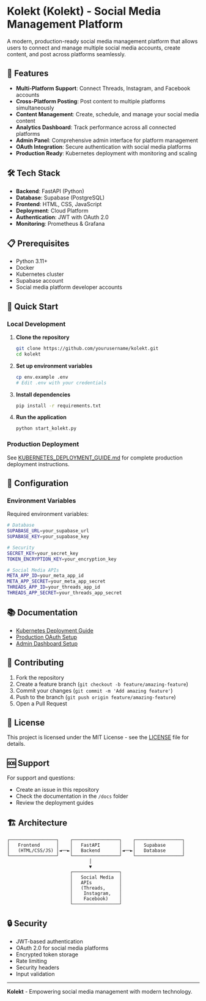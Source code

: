 # Kolekt (Kolekt) - Social Media Management Platform

A modern, production-ready social media management platform that allows users to connect and manage multiple social media accounts, create content, and post across platforms seamlessly.

## 🚀 Features

- **Multi-Platform Support**: Connect Threads, Instagram, and Facebook accounts
- **Cross-Platform Posting**: Post content to multiple platforms simultaneously
- **Content Management**: Create, schedule, and manage your social media content
- **Analytics Dashboard**: Track performance across all connected platforms
- **Admin Panel**: Comprehensive admin interface for platform management
- **OAuth Integration**: Secure authentication with social media platforms
- **Production Ready**: Kubernetes deployment with monitoring and scaling

## 🛠 Tech Stack

- **Backend**: FastAPI (Python)
- **Database**: Supabase (PostgreSQL)
- **Frontend**: HTML, CSS, JavaScript
- **Deployment**: Cloud Platform
- **Authentication**: JWT with OAuth 2.0
- **Monitoring**: Prometheus & Grafana

## 📋 Prerequisites

- Python 3.11+
- Docker
- Kubernetes cluster
- Supabase account
- Social media platform developer accounts

## 🚀 Quick Start

### Local Development

1. **Clone the repository**
   ```bash
   git clone https://github.com/yourusername/kolekt.git
   cd kolekt
   ```

2. **Set up environment variables**
   ```bash
   cp env.example .env
   # Edit .env with your credentials
   ```

3. **Install dependencies**
   ```bash
   pip install -r requirements.txt
   ```

4. **Run the application**
   ```bash
   python start_kolekt.py
   ```

### Production Deployment

See [KUBERNETES_DEPLOYMENT_GUIDE.md](KUBERNETES_DEPLOYMENT_GUIDE.md) for complete production deployment instructions.

## 🔧 Configuration

### Environment Variables

Required environment variables:

```bash
# Database
SUPABASE_URL=your_supabase_url
SUPABASE_KEY=your_supabase_key

# Security
SECRET_KEY=your_secret_key
TOKEN_ENCRYPTION_KEY=your_encryption_key

# Social Media APIs
META_APP_ID=your_meta_app_id
META_APP_SECRET=your_meta_app_secret
THREADS_APP_ID=your_threads_app_id
THREADS_APP_SECRET=your_threads_app_secret
```

## 📚 Documentation

- [Kubernetes Deployment Guide](KUBERNETES_DEPLOYMENT_GUIDE.md)
- [Production OAuth Setup](PRODUCTION_OAUTH_SETUP.md)
- [Admin Dashboard Setup](ADMIN_SETUP.md)

## 🤝 Contributing

1. Fork the repository
2. Create a feature branch (`git checkout -b feature/amazing-feature`)
3. Commit your changes (`git commit -m 'Add amazing feature'`)
4. Push to the branch (`git push origin feature/amazing-feature`)
5. Open a Pull Request

## 📄 License

This project is licensed under the MIT License - see the [LICENSE](LICENSE) file for details.

## 🆘 Support

For support and questions:
- Create an issue in this repository
- Check the documentation in the `/docs` folder
- Review the deployment guides

## 🏗 Architecture

```
┌─────────────────┐    ┌─────────────────┐    ┌─────────────────┐
│   Frontend      │    │   FastAPI       │    │   Supabase      │
│   (HTML/CSS/JS) │◄──►│   Backend       │◄──►│   Database      │
└─────────────────┘    └─────────────────┘    └─────────────────┘
                              │
                              ▼
                       ┌─────────────────┐
                       │   Social Media  │
                       │   APIs          │
                       │   (Threads,     │
                       │    Instagram,   │
                       │    Facebook)    │
                       └─────────────────┘
```

## 🔒 Security

- JWT-based authentication
- OAuth 2.0 for social media platforms
- Encrypted token storage
- Rate limiting
- Security headers
- Input validation

---

**Kolekt** - Empowering social media management with modern technology.
